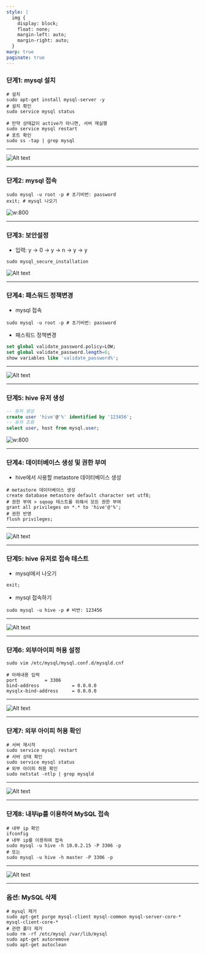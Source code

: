 ```yaml
---
style: |
  img {
    display: block;
    float: none;
    margin-left: auto;
    margin-right: auto;
  }
marp: true
paginate: true
---
```

### 단계1: mysql 설치 
```shell
# 설치 
sudo apt-get install mysql-server -y
# 설치 확인 
sudo service mysql status

# 만약 상태값이 active가 아니면, 서버 재실행 
sudo service mysql restart
# 포트 확인
sudo ss -tap | grep mysql 
```
---
![Alt text](./img/image.png)

---
### 단계2: mysql 접속 
```shell
sudo mysql -u root -p # 초기비번: password
exit; # mysql 나오기 
```
![w:800](./img/image-1.png)

---
### 단계3: 보안설정 
- 입력: y -> 0 -> y -> n -> y -> y
```shell
sudo mysql_secure_installation
```
![Alt text](./img/image-2.png)

---
### 단계4: 패스워드 정책변경  
- mysql 접속 
```shell
sudo mysql -u root -p # 초기비번: password
```
- 패스워드 정책변경
```sql
set global validate_password.policy=LOW;
set global validate_password.length=6;
show variables like 'validate_password%';
```
---
![Alt text](./img/image-3.png)

---
### 단계5: hive 유저 생성  
```sql
-- 유저 생성
create user 'hive'@'%' identified by '123456';
-- 유저 조회 
select user, host from mysql.user;
```
![w:800](./img/image-4.png)

---
### 단계4: 데이터베이스 생성 및 권한 부여 
- hive에서 사용할 metastore 데이터베이스 생성
```shell
# metastore 데이터베이스 생성 
create database metastore default character set utf8;
# 권한 부여 > sqoop 테스트를 위해서 모든 권한 부여 
grant all privileges on *.* to 'hive'@'%';
# 권한 반영 
flush privileges;
```
---
![Alt text](./img/image-5.png)

---
### 단계5: hive 유저로 접속 테스트 
- mysql에서 나오기
```sql 
exit;
```
- mysql 접속하기
```shell 
sudo mysql -u hive -p # 비번: 123456
```
---
![Alt text](./img/image-6.png)

---
### 단계6: 외부아이피 허용 설정  
```shell
sudo vim /etc/mysql/mysql.conf.d/mysqld.cnf

# 아래내용 입력 
port          = 3306
bind-address            = 0.0.0.0
mysqlx-bind-address     = 0.0.0.0
```
---
![Alt text](./img/image1.png)

---
### 단계7: 외부 아이피 허용 확인
```shell
# 서버 재시작
sudo service mysql restart
# 서버 상태 확인 
sudo service mysql status
# 외부 아이피 허용 확인 
sudo netstat -ntlp | grep mysqld
```
---
![Alt text](./img/image1-1.png)

---
### 단계8: 내부ip를 이용하여 MySQL 접속
```shell
# 내부 ip 확인 
ifconfig
# 내부 ip를 이용하여 접속 
sudo mysql -u hive -h 10.0.2.15 -P 3306 -p
# 또는 
sudo mysql -u hive -h master -P 3306 -p
```
---
![Alt text](./img/image1-2.png)

---
### 옵션: MySQL 삭제 
```shell
# mysql 제거 
sudo apt-get purge mysql-client mysql-common mysql-server-core-* mysql-client-core-*
# 관련 폴더 제거 
sudo rm -rf /etc/mysql /var/lib/mysql
sudo apt-get autoremove
sudo apt-get autoclean
```




